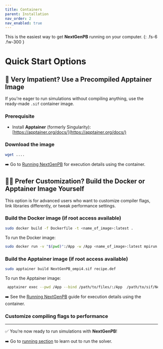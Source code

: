 ```yaml
---
title: Containers
parent: Installation
nav_order: 2
nav_enabled: true
---
```


This is the easiest way to get **NextGenPB** running on your computer.
{: .fs-6 .fw-300 }


# Quick Start Options

##  🏃 Very Impatient? Use a Precompiled Apptainer Image

If you're eager to run simulations without compiling anything, use the ready-made `.sif` container image.

### Prerequisite

- Install **Apptainer** (formerly Singularity):  
  [https://apptainer.org/docs/](https://apptainer.org/docs/)


### Download the image

```bash
wget ....
```

➡️ Go to [Running NextGenPB](docs/guide/run/index) for execution details using the container.


## 🚶‍♂️ Prefer Customization? Build the Docker or Apptainer Image Yourself

This option is for advanced users who want to customize compiler flags, link libraries differently, or tweak performance settings.

### Build the Docker image (if root access available)

```bash
sudo docker build -f Dockerfile -t <name_of_image>:latest .
```
To run the Docker image:
```bash
sudo docker run -v "$(pwd)":/App -w /App <name_of_image>:latest mpirun -np <number_of_processors> ngpb --prmfile options.prm
```

### Build the Apptainer image (if root access available)

```bash
sudo apptainer build NextGenPB_ompi4.sif recipe.def
```
To run the Apptainer image:
```bash
 apptainer exec --pwd /App --bind /path/to/files/:/App  /path/to/sif/NextGenPB_ompi4.sif mpirun -np <number_of_processors> ngpb --prmfile options.prm
```
➡️ See the [Running NextGenPB](/nextgenpb_tutorial/docs/guide/run/container) guide for execution details using the container.


### Customize compiling flags to performance

---

✅ You’re now ready to run simulations with **NextGenPB**!

➡️ Go to [running section](/nextgenpb_tutorial/docs/guide/run/) to learn out to run the solver.

